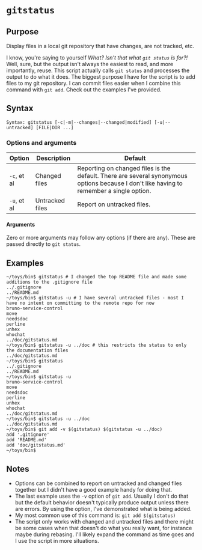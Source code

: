 # `gitstatus`

## Purpose
Display files in a local git repository that have changes, are not tracked, etc.

I know, you're saying to yourself _What? Isn't that what `git status` is for?!_  Well, sure, but the output isn't always the easiest to read, and more importantly, reuse.  This script actually calls `git status` and processes the output to do what it does.  The biggest purpose I have for the script is to add files to my git repository.  I can commit files easier when I combine this command with `git add`.  Check out the examples I've provided.

## Syntax
```
Syntax: gitstatus [-c|-m|--changes|--changed|modified] [-u|--untracked] [FILE|DIR ...]
```

### Options and arguments
| Option | Description | Default |
| ------ | ----------- | ------- |
|  `-c`, et al  | Changed files | Reporting on changed files is the default.  There are several synonymous options because I don't like having to remember a single option. |
|  `-u`, et al  | Untracked files | Report on untracked files. |

#### Arguments
Zero or more arguments may follow any options (if there are any).  These are passed directly to `git status`.

## Examples

```
~/toys/bin$ gitstatus # I changed the top README file and made some additions to the .gitignore file
../.gitignore
../README.md
~/toys/bin$ gitstatus -u # I have several untracked files - most I have no intent on committing to the remote repo for now
bruno-service-control
move
needsdoc
perline
unhex
whochat
../doc/gitstatus.md
~/toys/bin$ gitstatus -u ../doc # this restricts the status to only the documentation files
../doc/gitstatus.md
~/toys/bin$ gitstatus
../.gitignore
../README.md
~/toys/bin$ gitstatus -u
bruno-service-control
move
needsdoc
perline
unhex
whochat
../doc/gitstatus.md
~/toys/bin$ gitstatus -u ../doc
../doc/gitstatus.md
~/toys/bin$ git add -v $(gitstatus) $(gitstatus -u ../doc)
add '.gitignore'
add 'README.md'
add 'doc/gitstatus.md'
~/toys/bin$ 
```

## Notes

- Options can be combined to report on untracked and changed files together but I didn't have a good example handy for doing that.
- The last example uses the `-v` option of `git add`.  Usually I don't do that but the default behavior doesn't typically produce output unless there are errors.  By using the option, I've demonstrated what is being added.
- My most common use of this command is: `git add $(gitstatus)`
- The script only works with changed and untracked files and there might be some cases when that doesn't do what you really want, for instance maybe during rebasing.  I'll likely expand the command as time goes and I use the script in more situations.
